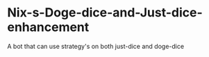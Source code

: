 Nix-s-Doge-dice-and-Just-dice-enhancement
=========================================

A bot that can use strategy's on both just-dice and doge-dice

